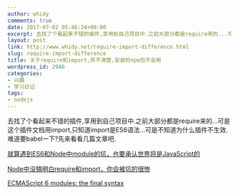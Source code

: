 ```yaml
---
author: whidy
comments: true
date: 2017-07-02 05:46:24+00:00
excerpt: 去找了个看起来不错的插件,享用到自己项目中.之前大部分都是require来的...可是这个插件文档用import,只知道import是ES6语法...可是不知道为什么插件不生效.难道要babel一下?先来看看几篇文章吧.
layout: post
link: http://www.whidy.net/require-import-difference.html
slug: require-import-difference
title: 关于require和import,弄不清楚,安装的npm包不会用
wordpress_id: 2946
categories:
- 兴趣
- 学习日记
tags:
- nodejs
---
```


去找了个看起来不错的插件,享用到自己项目中.之前大部分都是require来的...可是这个插件文档用import,只知道import是ES6语法...可是不知道为什么插件不生效.难道要babel一下?先来看看几篇文章吧.

[就算遇到ES6和Node中module的坑，也要承认世界将是JavaScript的](http://www.tangshuang.net/2882.html)

[Node中没搞明白require和import，你会被坑的很惨](http://imweb.io/topic/582293894067ce9726778be9)

[ECMAScript 6 modules: the final syntax](http://2ality.com/2014/09/es6-modules-final.html)
